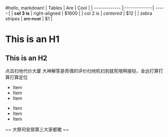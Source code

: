 #hello, markdown!
| Tables        | Are           | Cool  |
| ------------- |:-------------:| -----:|
| **col 3 is**  | right-aligned | $1600 |
| col 2 is      | *centered*    |   $12 |
| zebra stripes | ~~are neat~~  |    $1 |

This is an H1
=============

This is an H2
-------------

点击扫地代价大厦 大神解答是奇偶的评价扫地机扫到就死哦啊接哒，金达打算打算打算定位

* Item
* Item
* Item

- Item
- Item
- Item


~~ 大祭司安居第三大家都撒 ~~
